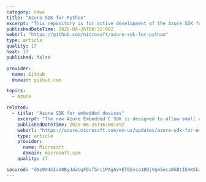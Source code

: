 ```yaml
---
category: news
title: "Azure SDK for Python"
excerpt: "This repository is for active development of the Azure SDK for Python. For consumers of the SDK we recommend visiting our public developer docs at  or"
publishedDateTime: 2020-04-26T08:32:00Z
webUrl: "https://github.com/microsoft/azure-sdk-for-python"
type: article
quality: 17
heat: 17
published: false

provider:
  name: GitHub
  domain: github.com

topics:
  - Azure

related:
  - title: "Azure SDK for embedded devices"
    excerpt: "The new Azure Embedded C SDK is designed to allow small and embedded devices, such as IoT, to communicate with Azure services."
    publishedDateTime: 2020-06-24T16:00:49Z
    webUrl: "https://azure.microsoft.com/en-us/updates/azure-sdk-for-embedded-devices/"
    type: article
    provider:
      name: Microsoft
      domain: microsoft.com
    quality: 17

secured: "dNe9X4mIvU0ByJdwUqFDsfGrc1PAgAV+ET6Evco1DDjVgm5eca0kBtIEXKSkayuyIxD8hsL4WZgaJMR7pmQ52Iu4Sq6sCxSjcVY3mMaRZTyZXsVWwlFDNBH9gKrznaYEKb5bXZ+YRaHZuL1C/XCbvPsrgSCFNov4/P0u2gPSPSXIaIRb60T0M0t8uF3q82NGLQDwBR5eeklHqTABewvmkvA7Lfpa4+bW+Zkj2lYddtzTo3F+DHKLXk5gRuwATvV/NONTVLHHhWSM7qXYoUqiKdStO7oq3iMm8ZN8GJXFbsQpVGuWYv3aoh7WFx9LJgRk;57s6Mi6snmotnQ1xOurtpA=="
---
```


